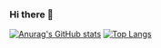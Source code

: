 ### Hi there 👋

[![Anurag's GitHub stats](https://github-readme-stats.vercel.app/api?username=Sean990&show_icons=true?count_private=true&hide=contribs)](https://github.com/Sean990)
[![Top Langs](https://github-readme-stats.vercel.app/api/top-langs/?username=Sean990&layout=compact)](https://github.com/Sean990)
<!--
**Sean990/Sean990** is a ✨ _special_ ✨ repository because its `README.md` (this file) appears on your GitHub profile.

Here are some ideas to get you started:

- 🔭 I’m currently working on ...
- 🌱 I’m currently learning ...
- 👯 I’m looking to collaborate on ...
- 🤔 I’m looking for help with ...
- 💬 Ask me about ...
- 📫 How to reach me: ...
- 😄 Pronouns: ...
- ⚡ Fun fact: ...
-->
